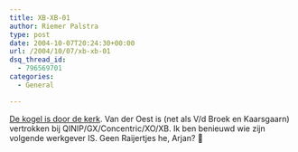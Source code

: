 ```yaml
---
title: XB-XB-01
author: Riemer Palstra
type: post
date: 2004-10-07T20:24:30+00:00
url: /2004/10/07/xb-xb-01
dsq_thread_id:
  - 796569701
categories:
  - General

---
```

[De kogel is door de kerk][1]. Van der Oest is (net als V/d Broek en Kaarsgaarn) vertrokken bij QINIP/GX/Concentric/XO/XB. Ik ben benieuwd wie zijn volgende werkgever IS. Geen Raijertjes he, Arjan? 🙂

 [1]: http://www.vanderoest.net/archives/000144.html